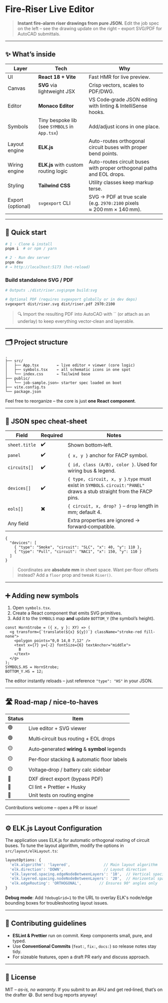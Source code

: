 # Fire‑Riser Live Editor

> **Instant fire‑alarm riser drawings from pure JSON.** Edit the job spec on the left – see the drawing update on the right – export SVG/PDF for AutoCAD submittals.

---

## ✨ What’s inside

| Layer             | Tech                                          | Why                                                                   |
| ----------------- | --------------------------------------------- | --------------------------------------------------------------------- |
| UI                | **React 18 + Vite**                           | Fast HMR for live preview.                                            |
| Canvas            | **SVG** via lightweight JSX                   | Crisp vectors, scales to PDF/DWG.                                     |
| Editor            | **Monaco Editor**                             | VS Code‑grade JSON editing with linting & IntelliSense hooks.         |
| Symbols           | Tiny bespoke lib (see `SYMBOLS` in `App.tsx`) | Add/adjust icons in one place.                                        |
| Layout engine     | **ELK.js**                                    | Auto-routes orthogonal circuit buses with proper bend points.         |
| Wiring engine     | **ELK.js** with custom routing logic          | Auto-routes circuit buses with proper orthogonal paths and EOL drops. |
| Styling           | **Tailwind CSS**                              | Utility classes keep markup terse.                                    |
| Export (optional) | `svgexport` CLI                               | SVG → PDF at true scale (e.g. `2970:2100` pixels ≈ 200 mm × 140 mm).  |

---

## 🚀 Quick start

```bash
# 1 · Clone & install
pnpm i  # or npm / yarn

# 2 · Run dev server
pnpm dev
# → http://localhost:5173 (hot‑reload)
```

### Build standalone SVG / PDF

```bash
# Outputs ./dist/riser.svg\pnpm build:svg

# Optional PDF (requires svgexport globally or in dev deps)
svgexport dist/riser.svg dist/riser.pdf 2970:2100
```

> 🔍 Import the resulting PDF into AutoCAD with `` (or attach as an underlay) to keep everything vector‑clean and layerable.

---

## 🗂 Project structure

```
.
├── src/
│   ├── App.tsx        ← live editor + viewer (core logic)
│   ├── symbols.tsx    ← all schematic icons in one spot
│   └── index.css      ← Tailwind base
├── public/
│   └── job‑sample.json← starter spec loaded on boot
├── vite.config.ts
└── package.json
```

Feel free to reorganize – the core is just **one React component**.

---

## 📝 JSON spec cheat‑sheet

| Field         | Required | Notes                                                                                                                 |
| ------------- | -------- | --------------------------------------------------------------------------------------------------------------------- |
| `sheet.title` | ✔️       | Shown bottom‑left.                                                                                                    |
| `panel`       | ✔️       | `{ x, y }` anchor for FACP symbol.                                                                                    |
| `circuits[]`  | ✔️       | `{ id, class (A/B), color }`. Used for wiring bus & legend.                                                           |
| `devices[]`   | ✔️       | `{ type, circuit, x, y }`.`type` must exist in `SYMBOLS`. `circuit:"PANEL"` draws a stub straight from the FACP pins. |
| `eols[]`      | ✖️       | `{ circuit, x, drop? }` – `drop` length in mm; default 4.                                                             |
| Any field     |          | Extra properties are ignored → forward‑compatible.                                                                    |

```jsonc
{
  "devices": [
    { "type": "Smoke", "circuit": "SLC", "x": 40, "y": 110 },
    { "type": "Pull", "circuit": "NAC1", "x": 150, "y": 110 }
  ]
}
```

> Coordinates are **absolute mm** in sheet space. Want per‑floor offsets instead? Add a `floor` prop and tweak `Riser()`.

---

## ➕ Adding new symbols

1. Open `symbols.tsx`.
2. Create a React component that emits SVG primitives.
3. Add it to the `SYMBOLS` map **and** update `BOTTOM_Y` (the symbol’s height).

```tsx
const HornStrobe = ({ x, y }: XY) => (
  <g transform={`translate(${x} ${y})`} className="stroke-red fill-none">
    <polygon points="0,0 14,0 7,12" />
    <text x={7} y={-2} fontSize={6} textAnchor="middle">
      B
    </text>
  </g>
);
SYMBOLS.HS = HornStrobe;
BOTTOM_Y.HS = 12;
```

The editor instantly reloads – just reference `"type": "HS"` in your JSON.

---

## 🛣 Road‑map / nice‑to‑haves

| Status | Item                                           |
| ------ | ---------------------------------------------- |
| 🟢     | Live editor + SVG viewer                       |
| 🟢     | Multi‑circuit bus routing + EOL drops          |
| 🟡     | Auto‑generated **wiring** & **symbol** legends |
| 🟡     | Per‑floor stacking & automatic floor labels    |
| 🟡     | Voltage‑drop / battery calc sidebar            |
| 🔲     | DXF direct export (bypass PDF)                 |
| 🔲     | CI lint + Prettier + Husky                     |
| 🔲     | Unit tests on routing engine                   |

Contributions welcome – open a PR or issue!

---

## ⚙️ ELK.js Layout Configuration

The application uses ELK.js for automatic orthogonal routing of circuit buses. To tune the layout algorithm, modify the options in `src/layout/elkLayout.ts`:

```typescript
layoutOptions: {
  'elk.algorithm': 'layered',               // Main layout algorithm
  'elk.direction': 'DOWN',                  // Layout direction
  'elk.layered.spacing.edgeNodeBetweenLayers': '10',  // Vertical spacing
  'elk.layered.spacing.nodeNodeBetweenLayers': '20',  // Horizontal spacing
  'elk.edgeRouting': 'ORTHOGONAL',        // Ensures 90° angles only
}
```

**Debug mode**: Add `?debugGrid=1` to the URL to overlay ELK's node/edge bounding boxes for troubleshooting layout issues.

---

## 🤝 Contributing guidelines

- **ESLint & Prettier** run on commit. Keep components small, pure, and typed.
- Use **Conventional Commits** (`feat:`, `fix:`, `docs:`) so release notes stay tidy.
- For sizeable features, open a draft PR early and discuss approach.

---

## 🪪 License

MIT – _as‑is, no warranty_. If you submit to an AHJ and get red‑lined, that’s on the drafter 😄. But send bug reports anyway!
